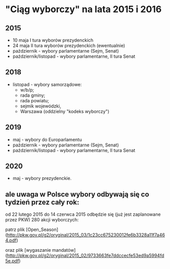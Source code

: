 # "Ciąg wyborczy" na lata 2015 i 2016


## 2015
- 10 maja I tura wyborów prezydenckich
- 24 maja II tura wyborów prezydenckich (ewentualnie)
- październik - wybory parlamentarne (Sejm, Senat)
- październik/listopad - wybory parlamentarne, II tura Senat

## 2018
- listopad - wybory samorządowe: 
  - w/b/p; 
  - rada gminy; 
  - rada powiatu; 
  - sejmik wojewódzki, 
  - Warszawa (oddzielny "kodeks wyborczy")

## 2019
- maj - wybory do Europarlamentu
- październik - wybory parlamentarne (Sejm, Senat)
- październik/listopad - wybory parlamentarne, II tura Senat

## 2020
- maj - wybory prezydenckie.


## ale uwaga w Polsce wybory odbywają się co tydzień przez cały rok:


od 22 lutego 2015 do 14 czerwca 2015 odbędzie się (już jest zaplanowane przez PKW) 280 akcji wyborczych:


patrz plik [Open_Season] (http://pkw.gov.pl/g2/oryginal/2015_03/1c23cc675230012fe6b3328a11f7a464.pdf) 

oraz plik [wygaszanie mandatów] (http://pkw.gov.pl/g2/oryginal/2015_02/9733663fe7ddccecfe53ed9a5994fd5e.pdf)
